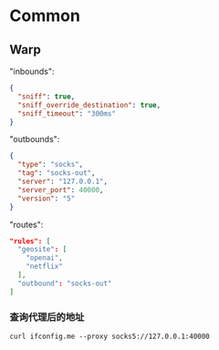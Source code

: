 # Common

## Warp

"inbounds":
```json
{
  "sniff": true,
  "sniff_override_destination": true,
  "sniff_timeout": "300ms"
}
```

"outbounds": 
```json
{
  "type": "socks",
  "tag": "socks-out",
  "server": "127.0.0.1",
  "server_port": 40000,
  "version": "5"
}
```

"routes": 
```json
"rules": [
  "geosite": [
    "openai",
    "netflix"
  ],
  "outbound": "socks-out"
]
```

### 查询代理后的地址

```
curl ifconfig.me --proxy socks5://127.0.0.1:40000
```
